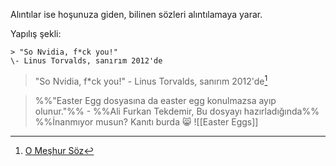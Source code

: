 Alıntılar ise hoşunuza giden, bilinen sözleri alıntılamaya yarar.

Yapılış şekli:
```
> "So Nvidia, f*ck you!"
\- Linus Torvalds, sanırım 2012'de
```
> "So Nvidia, f*ck you!"
\- Linus Torvalds, sanırım 2012'de[^1]

> %%"Easter Egg dosyasına da easter egg konulmazsa ayıp olunur."%%
\- %%Ali Furkan Tekdemir, Bu dosyayı hazırladığında%%
%%İnanmıyor musun? Kanıtı burda 😸 ![[Easter Eggs]]

[^1]:[O Meşhur Söz](https://www.youtube.com/watch?v=RwnRsPBi88c)